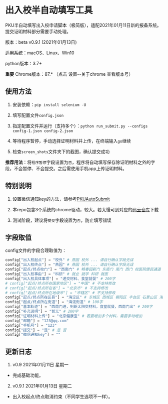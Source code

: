# 出入校半自动填写工具

PKU半自动填写出入校申请脚本（极简版），适配2021年01月11日新的报备系统。提交证明材料部分需要手动处理。

版本：beta v0.9.1 (2021年01月13日)

适用系统：macOS、Linux、Win10

python版本：3.7+

**重要** Chrome版本：87.* （点击 设置--关于chrome 查看版本号）

## 使用方法

1. 安装依赖：`pip install selenium -U`

2. 填写配置文件`config.json`

3. 指定配置文件并运行（支持多个）：`python run_submit.py --configs config-1.json config-2.json`

4. 等待程序暂停，手动选择证明材料并上传，在终端输入`go`继续

5. 检查`screen_shots`文件夹下的截图，确认提交成功

**推荐用法**：将`程序暂停`字段设置为`否`，程序将自动填写保存除证明材料之外的字段，不会暂停、不会提交。之后需使用手机app上传证明材料。

## 特别说明

1. 设置微信通知key的方法，请参考[PKUAutoSubmit](https://github.com/Bruuuuuuce/PKUAutoSubmit)

2. 本repo包含3个系统的chrome驱动，较大。若太慢可到对应的[码云仓库](https://gitee.com/JimXiongGM/pku-semi-auto-submit-jan11)下载

3. 测试阶段，建议将`提交`字段设置为`否`，防止填写错误

## 字段取值

config文件的字段合理取值为：

```python
config["出入校起点"] = "校外" # 燕园 校外 ... 请自行确认字段无误
config["出入校终点"] = "燕园" # 燕园 校外 ... 请自行确认字段无误
config["起点/终点校门"] = "西南门" # 畅春园新门 东南门 南门 西门 校医院便民通道 小东门 东侧门 东门 西南门 燕园大厦门
config["出入校事由"] = "科研" # 就业 就学 科研 就医
config["出入校具体事项"] = "递交材料、食堂就餐" # 200字
# config["起点/终点所在国家地区"] = "中国" # 不支持修改
# config["起点/终点所在省"] = "北京市" # 不支持修改
# config["起点/终点所在地级市"] = "市辖区" # 不支持修改
config["起点/终点所在区县"] = "海淀区" # 东城区 西城区 朝阳区 丰台区 石景山区 海淀区 顺义区 通州区 大兴区 房山区 门头沟区 昌平区 平谷区 密云区 怀柔区 延庆区
config["起点/终点所在街道"] = "海淀街道" # 100字
config["基本轨迹"] = "西南门进，到新太阳交材料，食堂就餐，西南门出" # 200字
config["补充说明"] = "暂无" # 200字
config["证明材料上传"] = "北京健康宝" # 若要增加多个材料，需要手动增加
config["邮箱"] = "123@qq.com"
config["手机号"] = "123"
config["提交"] = "是" # 是 否
config["微信通知key"] = ""
```

## 更新日志

1. v0.9 2021年01月11日 星期一
- 完成基础功能。

2. v0.9.1 2021年01月13日 星期二
- 出入校起点/终点取消约束（不同学生选项不一样）。